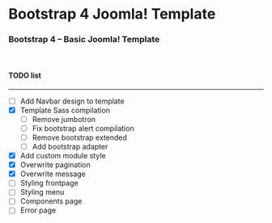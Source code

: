 # Bootstrap 4 Joomla! Template
### Bootstrap 4 – Basic Joomla! Template&nbsp;
&nbsp;

#### TODO list
----------
- [ ] Add Navbar design to template
- [x] Template Sass compilation
  - [ ] Remove jumbotron
  - [ ] Fix bootstrap alert compilation
  - [ ] Remove bootstrap extended
  - [ ] Add bootstrap adapter
- [x] Add custom module style
- [x] Overwrite pagination
- [x] Overwrite message
- [ ] Styling frontpage
- [ ] Styling menu
- [ ] Components page
- [ ] Error page
